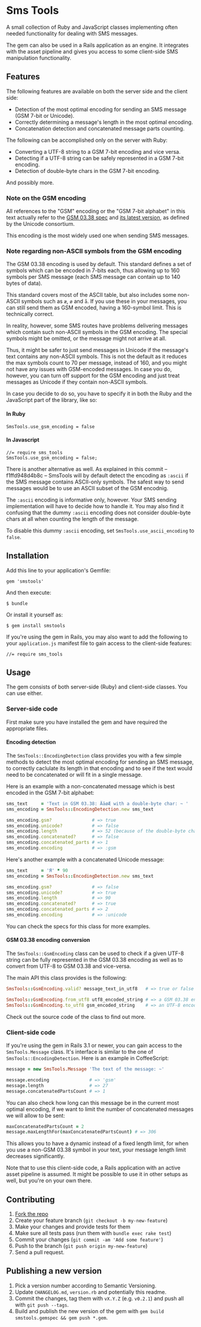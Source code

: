 # Sms Tools

A small collection of Ruby and JavaScript classes implementing often needed functionality for
dealing with SMS messages.

The gem can also be used in a Rails application as an engine. It integrates with the asset pipeline
and gives you access to some client-side SMS manipulation functionality.

## Features

The following features are available on both the server side and the client
side:

- Detection of the most optimal encoding for sending an SMS message (GSM 7-bit or Unicode).
- Correctly determining a message's length in the most optimal encoding.
- Concatenation detection and concatenated message parts counting.

The following can be accomplished only on the server with Ruby:

- Converting a UTF-8 string to a GSM 7-bit encoding and vice versa.
- Detecting if a UTF-8 string can be safely represented in a GSM 7-bit encoding.
- Detection of double-byte chars in the GSM 7-bit encoding.

And possibly more.

### Note on the GSM encoding

All references to the "GSM" encoding or the "GSM 7-bit alphabet" in this text actually refer to the
[GSM 03.38 spec](http://en.wikipedia.org/wiki/GSM_03.38) and [its latest
version](ftp://ftp.unicode.org/Public/MAPPINGS/ETSI/GSM0338.TXT), as defined by the Unicode
consortium.

This encoding is the most widely used one when sending SMS messages.

### Note regarding non-ASCII symbols from the GSM encoding

The GSM 03.38 encoding is used by default. This standard defines a set of
symbols which can be encoded in 7-bits each, thus allowing up to 160 symbols
per SMS message (each SMS message can contain up to 140 bytes of data).

This standard covers most of the ASCII table, but also includes some non-ASCII
symbols such as `æ`, `ø` and `å`. If you use these in your messages, you can
still send them as GSM encoded, having a 160-symbol limit. This is technically
correct.

In reality, however, some SMS routes have problems delivering messages which
contain such non-ASCII symbols in the GSM encoding. The special symbols might
be omitted, or the message might not arrive at all.

Thus, it might be safer to just send messages in Unicode if the message's text
contains any non-ASCII symbols. This is not the default as it reduces the max
symbols count to 70 per message, instead of 160, and you might not have any
issues with GSM-encoded messages. In case you do, however, you can turn off
support for the GSM encoding and just treat messages as Unicode if they contain
non-ASCII symbols.

In case you decide to do so, you have to specify it in both the Ruby and the
JavaScript part of the library, like so:

#### In Ruby

    SmsTools.use_gsm_encoding = false

#### In Javascript

    //= require sms_tools
    SmsTools.use_gsm_encoding = false;

There is another alternative as well. As explained in this commit – f1ffd948d4b8c – SmsTools will by
default detect the encoding as `:ascii` if the SMS message contains ASCII-only symbols. The safest
way to send messages would be to use an ASCII subset of the GSM encodnig.

The `:ascii` encoding is informative only, however. Your SMS sending implementation will have to
decide how to handle it. You may also find it confusing that the dummy `:ascii` encoding does not
consider double-byte chars at all when counting the length of the message.

To disable this dummy `:ascii` encoding, set `SmsTools.use_ascii_encoding` to `false`.

## Installation

Add this line to your application's Gemfile:

    gem 'smstools'

And then execute:

    $ bundle

Or install it yourself as:

    $ gem install smstools

If you're using the gem in Rails, you may also want to add the following to your `application.js`
manifest file to gain access to the client-side features:

    //= require sms_tools

## Usage

The gem consists of both server-side (Ruby) and client-side classes. You can
use either.

### Server-side code

First make sure you have installed the gem and have required the appropriate files.

#### Encoding detection

The `SmsTools::EncodingDetection` class provides you with a few simple methods to detect the most
optimal encoding for sending an SMS message, to correctly caclulate its length in that encoding and
to see if the text would need to be concatenated or will fit in a single message.

Here is an example with a non-concatenated message which is best encoded in the GSM 7-bit alphabet:

```ruby
sms_text     = 'Text in GSM 03.38: ÄäøÆ with a double-byte char: ~ '
sms_encoding = SmsTools::EncodingDetection.new sms_text

sms_encoding.gsm?               # => true
sms_encoding.unicode?           # => false
sms_encoding.length             # => 52 (because of the double-byte char)
sms_encoding.concatenated?      # => false
sms_encoding.concatenated_parts # => 1
sms_encoding.encoding           # => :gsm
```

Here's another example with a concatenated Unicode message:

```ruby
sms_text     = 'Я' * 90
sms_encoding = SmsTools::EncodingDetection.new sms_text

sms_encoding.gsm?               # => false
sms_encoding.unicode?           # => true
sms_encoding.length             # => 90
sms_encoding.concatenated?      # => true
sms_encoding.concatenated_parts # => 2
sms_encoding.encoding           # => :unicode
```

You can check the specs for this class for more examples.

#### GSM 03.38 encoding conversion

The `SmsTools::GsmEncoding` class can be used to check if a given UTF-8 string can be fully
represented in the GSM 03.38 encoding as well as to convert from UTF-8 to GSM 03.38 and vice-versa.

The main API this class provides is the following:

```ruby
SmsTools::GsmEncoding.valid? message_text_in_utf8   # => true or false

SmsTools::GsmEncoding.from_utf8 utf8_encoded_string # => a GSM 03.38 encoded string
SmsTools::GsmEncoding.to_utf8 gsm_encoded_string    # => an UTF-8 encoded string
```

Check out the source code of the class to find out more.

### Client-side code

If you're using the gem in Rails 3.1 or newer, you can gain access to the `SmsTools.Message` class.
It's interface is similar to the one of `SmsTools::EncodingDetection`. Here is an example in
CoffeeScript:

```coffeescript
message = new SmsTools.Message 'The text of the message: ~'

message.encoding               # => 'gsm'
message.length                 # => 27
message.concatenatedPartsCount # => 1
```

You can also check how long can this message be in the current most optimal encoding, if we want to
limit the number of concatenated messages we will allow to be sent:

```coffeescript
maxConcatenatedPartsCount = 2
message.maxLengthFor(maxConcatenatedPartsCount) # => 306
```

This allows you to have a dynamic instead of a fixed length limit, for when you use a non-GSM 03.38
symbol in your text, your message length limit decreases significantly.

Note that to use this client-side code, a Rails application with an active asset pipeline is
assumed. It might be possible to use it in other setups as well, but you're on your own there.

## Contributing

1. [Fork the repo](http://github.com/mitio/smstools/fork)
2. Create your feature branch (`git checkout -b my-new-feature`)
3. Make your changes and provide tests for them
4. Make sure all tests pass (run them with `bundle exec rake test`)
5. Commit your changes (`git commit -am 'Add some feature'`)
6. Push to the branch (`git push origin my-new-feature`)
7. Send a pull request.

## Publishing a new version

1. Pick a version number according to Semantic Versioning.
2. Update `CHANGELOG.md`, `version.rb` and potentially this readme.
3. Commit the changes, tag them with `vX.Y.Z` (e.g. `v0.2.1`) and push all with `git push --tags`.
4. Build and publish the new version of the gem with `gem build smstools.gemspec && gem push *.gem`.
